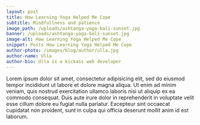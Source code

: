 ```yaml
---
layout: post
title: How Learning Yoga Helped Me Cope
subtitle: Mindfullness and patience
image_path: /uploads/ashtanga-yoga-bali-sunset.jpg
banner: /uploads/ashtanga-yoga-bali-sunset.jpg
image-alt: How Learning Yoga Helped Me Cope
snippet: Posts How Learning Yoga Helped Me Cope
author-photo: /images/blog/author/ulla.jpg
author-name: Ulla
author-bio: Ulla is a kickass web developer
---
```


Lorem ipsum dolor sit amet, consectetur adipisicing elit, sed do eiusmod tempor incididunt ut labore et dolore magna aliqua. Ut enim ad minim veniam, quis nostrud exercitation ullamco laboris nisi ut aliquip ex ea commodo consequat. Duis aute irure dolor in reprehenderit in voluptate velit esse cillum dolore eu fugiat nulla pariatur. Excepteur sint occaecat cupidatat non proident, sunt in culpa qui officia deserunt mollit anim id est laborum.
